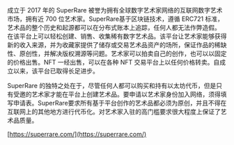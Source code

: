 成立于 2017 年的 SuperRare 被誉为拥有全球数字艺术家网络的互联网数字艺术市场，拥有近 700 位艺术家。SuperRare基于区块链技术，遵循 ERC721 标准，艺术品的整个历史和起源都可以在分布式账本上追踪，任何人都无法作弊造假。
在该平台上可以轻松创建、销售、收集稀有数字艺术品。该平台让艺术家能够获得新的收入来源，并为收藏家提供了储存或交易艺术品资产的场所，保证作品的稀缺性、原创性，并解决版权溯源等问题。艺术家可以拍卖自己的创作，也可以以固定的价格出售。NFT 一经出售，可以在各种 NFT 交易平台上以任何价格转卖。自成立以来，该平台已取得长足进步。
​

SuperRare 的独特之处在于，尽管任何人都可以购买和持有以太坊代币，但是只有受邀的艺术家才能在平台上创建艺术品。要申请以艺术家身份加入网络，须得填写申请表。SuperRare要求所有基于平台创作的艺术品都必须为原创，并且不得在互联网上的其他地方进行代币化。对艺术家入驻的高门槛要求很大程度上保证了艺术品质量。
​

[https://superrare.com/](https://superrare.com/)
